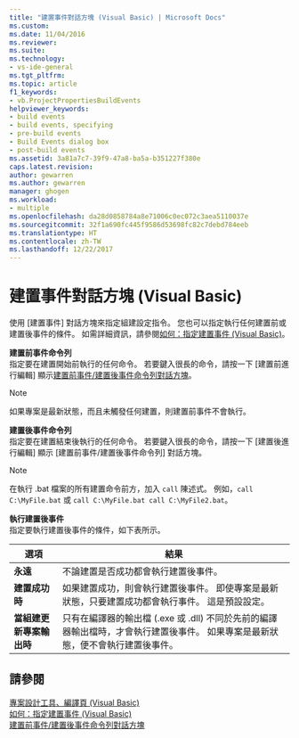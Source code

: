 ```yaml
---
title: "建置事件對話方塊 (Visual Basic) | Microsoft Docs"
ms.custom: 
ms.date: 11/04/2016
ms.reviewer: 
ms.suite: 
ms.technology:
- vs-ide-general
ms.tgt_pltfrm: 
ms.topic: article
f1_keywords:
- vb.ProjectPropertiesBuildEvents
helpviewer_keywords:
- build events
- build events, specifying
- pre-build events
- Build Events dialog box
- post-build events
ms.assetid: 3a81a7c7-39f9-47a8-ba5a-b351227f380e
caps.latest.revision: 
author: gewarren
ms.author: gewarren
manager: ghogen
ms.workload:
- multiple
ms.openlocfilehash: da28d0858784a8e71006c0ec072c3aea5110037e
ms.sourcegitcommit: 32f1a690fc445f9586d53698fc82c7debd784eeb
ms.translationtype: HT
ms.contentlocale: zh-TW
ms.lasthandoff: 12/22/2017
---
```

# <a name="build-events-dialog-box-visual-basic"></a>建置事件對話方塊 (Visual Basic)
使用 [建置事件] 對話方塊來指定組建設定指令。 您也可以指定執行任何建置前或建置後事件的條件。 如需詳細資訊，請參閱[如何：指定建置事件 (Visual Basic)](../../ide/how-to-specify-build-events-visual-basic.md)。  
  
 **建置前事件命令列**  
 指定要在建置開始前執行的任何命令。 若要鍵入很長的命令，請按一下 [建置前進行編輯] 顯示[建置前事件/建置後事件命令列對話方塊](../../ide/reference/pre-build-event-post-build-event-command-line-dialog-box.md)。  
  
> [!NOTE]
>  如果專案是最新狀態，而且未觸發任何建置，則建置前事件不會執行。  
  
 **建置後事件命令列**  
 指定要在建置結束後執行的任何命令。 若要鍵入很長的命令，請按一下 [建置後進行編輯] 顯示 [建置前事件/建置後事件命令列] 對話方塊。  
  
> [!NOTE]
>  在執行 .bat 檔案的所有建置命令前方，加入 `call` 陳述式。 例如，`call C:\MyFile.bat` 或 `call C:\MyFile.bat call C:\MyFile2.bat`。  
  
 **執行建置後事件**  
 指定要執行建置後事件的條件，如下表所示。  
  
|選項|結果|  
|------------|------------|  
|**永遠**|不論建置是否成功都會執行建置後事件。|  
|**建置成功時**|如果建置成功，則會執行建置後事件。 即使專案是最新狀態，只要建置成功都會執行事件。 這是預設設定。|  
|**當組建更新專案輸出時**|只有在編譯器的輸出檔 (.exe 或 .dll) 不同於先前的編譯器輸出檔時，才會執行建置後事件。 如果專案是最新狀態，便不會執行建置後事件。|  
  
## <a name="see-also"></a>請參閱  
 [專案設計工具、編譯頁 (Visual Basic)](../../ide/reference/compile-page-project-designer-visual-basic.md)   
 [如何：指定建置事件 (Visual Basic)](../../ide/how-to-specify-build-events-visual-basic.md)   
 [建置前事件/建置後事件命令列對話方塊](../../ide/reference/pre-build-event-post-build-event-command-line-dialog-box.md)